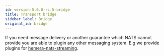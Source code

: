 ```yaml
---
id: version-5.0.0-rc.5-bridge
title: Transport bridge
sidebar_label: Bridge
original_id: bridge
---
```


If you need message delivery or another guarantee which NATS cannot provide you are able to plugin any other messaging system. E.g we provide plugins for [hemera-nats-streaming](https://github.com/hemerajs/hemera-nats-streaming).
